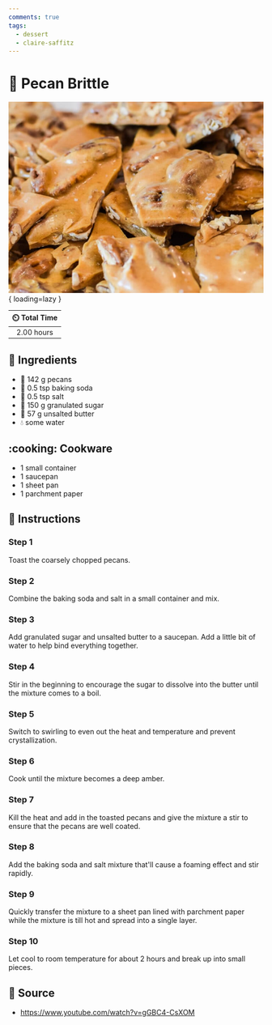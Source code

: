 ```yaml
---
comments: true
tags:
  - dessert
  - claire-saffitz
---
```

# :chestnut: Pecan Brittle

![Pecan Brittle][1]{ loading=lazy }

| :timer_clock: Total Time |
|:-----------------------: |
| 2.00 hours |

## :salt: Ingredients

- :chestnut: 142 g pecans
- :cup_with_straw: 0.5 tsp baking soda
- :salt: 0.5 tsp salt
- :candy: 150 g granulated sugar
- :butter: 57 g unsalted butter
- :droplet: some water

## :cooking: Cookware

- 1 small container
- 1 saucepan
- 1 sheet pan
- 1 parchment paper

## :pencil: Instructions

### Step 1

Toast the coarsely chopped pecans.

### Step 2

Combine the baking soda and salt in a small container and mix.

### Step 3

Add granulated sugar and unsalted butter to a saucepan. Add a little bit of water to help bind everything together.

### Step 4

Stir in the beginning to encourage the sugar to dissolve into the butter until the mixture comes to a boil.

### Step 5

Switch to swirling to even out the heat and temperature and prevent crystallization.

### Step 6

Cook until the mixture becomes a deep amber.

### Step 7

Kill the heat and add in the toasted pecans and give the mixture a stir to ensure that the pecans are well coated.

### Step 8

Add the baking soda and salt mixture that'll cause a foaming effect and stir rapidly.

### Step 9

Quickly transfer the mixture to a sheet pan lined with parchment paper while the mixture is till hot and spread into a
single layer.

### Step 10

Let cool to room temperature for about 2 hours and break up into small pieces.

## :link: Source

- <https://www.youtube.com/watch?v=gGBC4-CsXOM>

[1]: <../assets/images/pecan-brittle.jpg>

